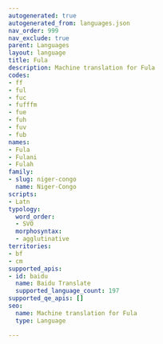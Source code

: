 ```yaml
---
autogenerated: true
autogenerated_from: languages.json
nav_order: 999
nav_exclude: true
parent: Languages
layout: language
title: Fula
description: Machine translation for Fula
codes:
- ff
- ful
- fuc
- fufffm
- fue
- fuh
- fuv
- fub
names:
- Fula
- Fulani
- Fulah
family:
- slug: niger-congo
  name: Niger-Congo
scripts:
- Latn
typology:
  word_order:
  - SVO
  morphosyntax:
  - agglutinative
territories:
- bf
- cm
supported_apis:
- id: baidu
  name: Baidu Translate
  supported_language_count: 197
supported_qe_apis: []
seo:
  name: Machine translation for Fula
  type: Language

---
```


